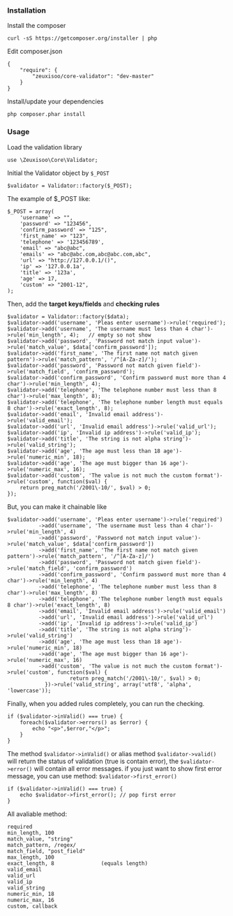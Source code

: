 ### Installation

Install the composer

	curl -sS https://getcomposer.org/installer | php

Edit composer.json

	{
		"require": {
			"zeuxisoo/core-validator": "dev-master"
		}
	}

Install/update your dependencies

	php composer.phar install

### Usage

Load the validation library

	use \Zeuxisoo\Core\Validator;

Initial the Validator object by `$_POST`

	$validator = Validator::factory($_POST);

The example of $_POST like:

	$_POST = array(
		'username' => "",
		'password' => "123456",
		'confirm_password' => "125",
		'first_name' => "123",
		'telephone' => '123456789',
		'email' => "abc@abc",
		'emails' => "abc@abc.com,abc@abc.com,abc",
		'url' => "http://127.0.0.1/()",
		'ip' => '127.0.0.1a',
		'title' => '123a',
		'age' => 17,
		'custom' => "2001-12",
	);

Then, add the **target keys/fields** and **checking rules**

	$validator = Validator::factory($data);
	$validator->add('username', 'Pleas enter username')->rule('required');
	$validator->add('username', 'The username must less than 4 char')->rule('min_length', 4);	// empty so not show
	$validator->add('password', 'Password not match input value')->rule('match_value', $data['confirm_password']);
	$validator->add('first_name', 'The first name not match given pattern')->rule('match_pattern', '/^[A-Za-z]/');
	$validator->add('password', 'Password not match given field')->rule('match_field', 'confirm_password');
	$validator->add('confirm_password', 'Confirm password must more than 4 char')->rule('min_length', 4);
	$validator->add('telephone', 'The telephone number must less than 8 char')->rule('max_length', 8);
	$validator->add('telephone', 'The telephone number length must equals 8 char')->rule('exact_length', 8);
	$validator->add('email', 'Invalid email address')->rule('valid_email');
	$validator->add('url', 'Invalid email address')->rule('valid_url');
	$validator->add('ip', 'Invalid ip address')->rule('valid_ip');
	$validator->add('title', 'The string is not alpha string')->rule('valid_string');
	$validator->add('age', 'The age must less than 18 age')->rule('numeric_min', 18);
	$validator->add('age', 'The age must bigger than 16 age')->rule('numeric_max', 16);
	$validator->add('custom', 'The value is not much the custom format')->rule('custom', function($val) {
		return preg_match('/2001\-10/', $val) > 0;
	});

But, you can make it chainable like

	$validator->add('username', 'Pleas enter username')->rule('required')
			  ->add('username', 'The username must less than 4 char')->rule('min_length', 4)
			  ->add('password', 'Password not match input value')->rule('match_value', $data['confirm_password'])
			  ->add('first_name', 'The first name not match given pattern')->rule('match_pattern', '/^[A-Za-z]/')
			  ->add('password', 'Password not match given field')->rule('match_field', 'confirm_password')
			  ->add('confirm_password', 'Confirm password must more than 4 char')->rule('min_length', 4)
			  ->add('telephone', 'The telephone number must less than 8 char')->rule('max_length', 8)
			  ->add('telephone', 'The telephone number length must equals 8 char')->rule('exact_length', 8)
			  ->add('email', 'Invalid email address')->rule('valid_email')
			  ->add('url', 'Invalid email address')->rule('valid_url')
			  ->add('ip', 'Invalid ip address')->rule('valid_ip')
			  ->add('title', 'The string is not alpha string')->rule('valid_string')
			  ->add('age', 'The age must less than 18 age')->rule('numeric_min', 18)
			  ->add('age', 'The age must bigger than 16 age')->rule('numeric_max', 16)
			  ->add('custom', 'The value is not much the custom format')->rule('custom', function($val) {
						return preg_match('/2001\-10/', $val) > 0;
				})->rule('valid_string', array('utf8', 'alpha', 'lowercase'));

Finally, when you added rules completely, you can run the checking.

	if ($validator->inValid() === true) {
		foreach($validator->errors() as $error) {
			echo "<p>",$error,"</p>";
		}
	}

The method `$validator->inValid()` or alias method `$validator->valid()` will return the status of validation (true is contain error), the `$validator->error()` will contain all error messages. if you just want to show first error message, you can use method: `$validator->first_error()`

	if ($validator->inValid() === true) {
		echo $validator->first_error(); // pop first error
	}

All avaliable method:

	required
	min_length, 100
	match_value, "string"
	match_pattern, /regex/
	match_field, "post_field"
	max_length, 100
	exact_length, 8               (equals length)
	valid_email
	valid_url
	valid_ip
	valid_string
	numeric_min, 18
	numeric_max, 16
	custom, callback
